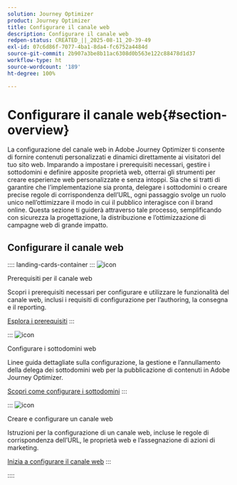 ```yaml
---
solution: Journey Optimizer
product: Journey Optimizer
title: Configurare il canale web
description: Configurare il canale web
redpen-status: CREATED_||_2025-08-11_20-39-49
exl-id: 07c6d86f-7077-4ba1-8da4-fc6752a4484d
source-git-commit: 2b907a3be8b11ac6308d0b563e122c88478d1d37
workflow-type: ht
source-wordcount: '189'
ht-degree: 100%

---
```


# Configurare il canale web{#section-overview}

La configurazione del canale web in Adobe Journey Optimizer ti consente di fornire contenuti personalizzati e dinamici direttamente ai visitatori del tuo sito web. Imparando a impostare i prerequisiti necessari, gestire i sottodomini e definire apposite proprietà web, otterrai gli strumenti per creare esperienze web personalizzate e senza intoppi. Sia che si tratti di garantire che l’implementazione sia pronta, delegare i sottodomini o creare precise regole di corrispondenza dell’URL, ogni passaggio svolge un ruolo unico nell’ottimizzare il modo in cui il pubblico interagisce con il brand online. Questa sezione ti guiderà attraverso tale processo, semplificando con sicurezza la progettazione, la distribuzione e l’ottimizzazione di campagne web di grande impatto.

## Configurare il canale web

:::: landing-cards-container
:::
![icon](https://cdn.experienceleague.adobe.com/icons/book.svg)

Prerequisiti per il canale web

Scopri i prerequisiti necessari per configurare e utilizzare le funzionalità del canale web, inclusi i requisiti di configurazione per l’authoring, la consegna e il reporting.

[Esplora i prerequisiti](../using/web/web-prerequisites.md)
:::

:::
![icon](https://cdn.experienceleague.adobe.com/icons/gear.svg)

Configurare i sottodomini web

Linee guida dettagliate sulla configurazione, la gestione e l’annullamento della delega dei sottodomini web per la pubblicazione di contenuti in Adobe Journey Optimizer.

[Scopri come configurare i sottodomini](../using/web/web-delegated-subdomains.md)
:::

:::
![icon](https://cdn.experienceleague.adobe.com/icons/circle-play.svg)

Creare e configurare un canale web

Istruzioni per la configurazione di un canale web, incluse le regole di corrispondenza dell’URL, le proprietà web e l’assegnazione di azioni di marketing.

[Inizia a configurare il canale web](../using/web/web-configuration.md)
:::

::::

